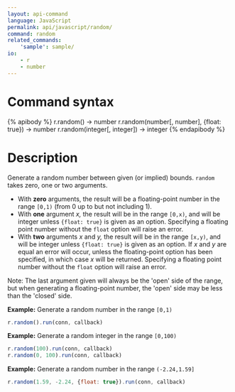 ```yaml
---
layout: api-command
language: JavaScript
permalink: api/javascript/random/
command: random
related_commands:
    'sample': sample/
io:
    - r
    - number
---
```


# Command syntax #

{% apibody %}
r.random() &rarr; number
r.random(number[, number], {float: true}) &rarr; number
r.random(integer[, integer]) &rarr; integer
{% endapibody %}

# Description #

Generate a random number between given (or implied) bounds. `random` takes zero, one or two arguments.

- With __zero__ arguments, the result will be a floating-point number in the range `[0,1)` (from 0 up to but not including 1).
- With __one__ argument _x,_ the result will be in the range `[0,x)`, and will be integer unless `{float: true}` is given as an option. Specifying a floating point number without the `float` option will raise an error.
- With __two__ arguments _x_ and _y,_ the result will be in the range `[x,y)`, and will be integer unless `{float: true}` is given as an option.  If _x_ and _y_ are equal an error will occur, unless the floating-point option has been specified, in which case _x_ will be returned. Specifying a floating point number without the `float` option will raise an error.

Note: The last argument given will always be the 'open' side of the range, but when generating a floating-point number, the 'open' side may be less than the 'closed' side.

__Example:__ Generate a random number in the range `[0,1)`

```javascript
r.random().run(conn, callback)
```


__Example:__ Generate a random integer in the range `[0,100)`

```javascript
r.random(100).run(conn, callback)
r.random(0, 100).run(conn, callback)
```


__Example:__ Generate a random number in the range `(-2.24,1.59]`

```javascript
r.random(1.59, -2.24, {float: true}).run(conn, callback)
```

